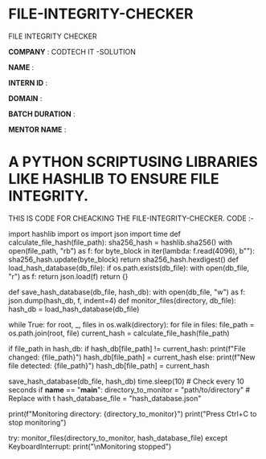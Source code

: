 # FILE-INTEGRITY-CHECKER
FILE INTEGRITY CHECKER

**COMPANY** : CODTECH IT -SOLUTION

**NAME**  :

**INTERN ID** :

**DOMAIN** : 

**BATCH DURATION** :

**MENTOR NAME** :

# A PYTHON SCRIPTUSING LIBRARIES LIKE HASHLIB TO ENSURE FILE INTEGRITY.


THIS IS CODE FOR CHEACKING THE FILE-INTEGRITY-CHECKER.
CODE :-

import hashlib
import os
import json
import time
def calculate_file_hash(file_path):
 sha256_hash = hashlib.sha256()
 with open(file_path, "rb") as f:
 for byte_block in iter(lambda: f.read(4096), b""):
 sha256_hash.update(byte_block)
 return sha256_hash.hexdigest()
def load_hash_database(db_file):
 if os.path.exists(db_file):
 with open(db_file, "r") as f:
 return json.load(f)
 return {}
 
def save_hash_database(db_file, hash_db):
 with open(db_file, "w") as f:
 json.dump(hash_db, f, indent=4)
def monitor_files(directory, db_file):
 hash_db = load_hash_database(db_file)
 
 while True:
 for root, _, files in os.walk(directory):
 for file in files:
 file_path = os.path.join(root, file)
 current_hash = calculate_file_hash(file_path)
 
 if file_path in hash_db:
 if hash_db[file_path] != current_hash:
 print(f"File changed: {file_path}")
 hash_db[file_path] = current_hash
 else:
 print(f"New file detected: {file_path}")
 hash_db[file_path] = current_hash
 
 save_hash_database(db_file, hash_db)
 time.sleep(10) # Check every 10 seconds
if __name__ == "__main__":
 directory_to_monitor = "path/to/directory" # Replace with t
 hash_database_file = "hash_database.json"
 
 print(f"Monitoring directory: {directory_to_monitor}")
 print("Press Ctrl+C to stop monitoring")
 
 try:
 monitor_files(directory_to_monitor, hash_database_file)
 except KeyboardInterrupt:
 print("\nMonitoring stopped")
